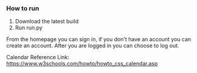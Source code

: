 ### How to run

1. Download the latest build
2. Run run.py

From the homepage you can sign in, if you don't have an account you can create an account. After you are logged in you can choose to log out.

Calendar Reference Link: https://www.w3schools.com/howto/howto_css_calendar.asp
